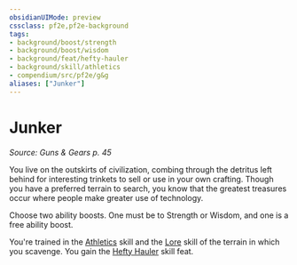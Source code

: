 ```yaml
---
obsidianUIMode: preview
cssclass: pf2e,pf2e-background
tags:
- background/boost/strength
- background/boost/wisdom
- background/feat/hefty-hauler
- background/skill/athletics
- compendium/src/pf2e/g&g
aliases: ["Junker"]
---
```

# Junker
*Source: Guns & Gears p. 45*  

You live on the outskirts of civilization, combing through the detritus left behind for interesting trinkets to sell or use in your own crafting. Though you have a preferred terrain to search, you know that the greatest treasures occur where people make greater use of technology.

Choose two ability boosts. One must be to Strength or Wisdom, and one is a free ability boost.

You're trained in the [Athletics](../../skills.md#Athletics) skill and the [Lore](../../skills.md#Lore) skill of the terrain in which you scavenge. You gain the [Hefty Hauler](../../feats/hefty-hauler.md) skill feat.